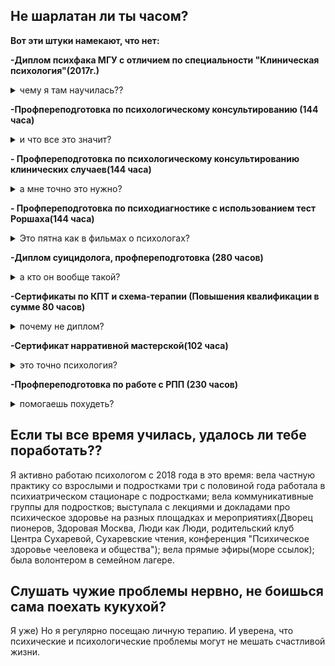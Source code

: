 ## Не шарлатан ли ты часом?

**Вот эти штуки намекают, что нет:**

**-Диплом психфака МГУ с отличием по специальности "Клиническая психология"(2017г.)**
<details>
  <summary>чему я там научилась??</summary>
  критически еотноситься к информации 
</details>



**-Профпереподготовка по психологическому консультированию (144 часа)**

<details>
  <summary>и что все это значит?</summary>
  критически еотноситься к информации 
</details>



**- Профпереподготовка по психологическому консультированию клинических случаев(144 часа)**


<details>
  <summary>а мне точно это нужно?</summary>
  критически еотноситься к информации 
</details>


**- Профпереподготовка по психодиагностике с использованием тест Роршаха(144 часа)**
<details>
  <summary>Это пятна как в фильмах о психологах?</summary>
  критически еотноситься к информации 
</details>


**-Диплом суицидолога, профпереподготовка (280 часов)**
<details>
  <summary>а кто он вообще такой?</summary>
  критически еотноситься к информации 
</details>


**-Сертификаты по КПТ и схема-терапии (Повышения квалификации в сумме 80 часов)**
<details>
  <summary>почему не диплом?</summary>
  критически еотноситься к информации 
</details>

**-Сертификат нарративной мастерской(102 часа)**


<details>
  <summary>это точно психология?</summary>
  <b>Нарративная психология</b> (англ. и фр. narrative, от лат. narrare — рассказывать, повествовать) — направление в психологии, в основе которого лежит идея о том, что с помощью историй человек может упорядочить собственный опыт. Исходя из предположения, что человеческая деятельность и опыт наполнены смыслом и историями, а не логическими аргументами или обоснованными формулировками, нарративная психология — это исследование того, как люди выстраивают нарративы, чтобы получать опыт и работать с ним. 
</details>

**-Профпереподготовка по работе с РПП (230 часов)**

<details>
  <summary>помогаешь похудеть?</summary>
  критически еотноситься к информации 
</details>

## Если ты все время училась, удалось ли тебе поработать??

Я активно работаю психологом с 2018 года в это время:
вела частную практику со взрослыми и подростками
три с половиной года работала в психиатрическом стационаре с подростками;
вела коммуникативные группы для подростков;
выступала с лекциями и докладами про психическое здоровье на разных площадках и мероприятиях(Дворец пионеров, Здоровая Москва, Люди как Люди, родительский клуб Центра Сухаревой, Сухаревские чтения, конференция "Психическое здоровье чееловека и общества");
вела прямые эфиры(море ссылок);
была волонтером в семейном лагере.

## Слушать чужие проблемы нервно, не боишься сама поехать кукухой?
Я уже) Но я регулярно посещаю личную терапию. И уверена, что психические и психологические проблемы могут не мешать счастливой жизни.
